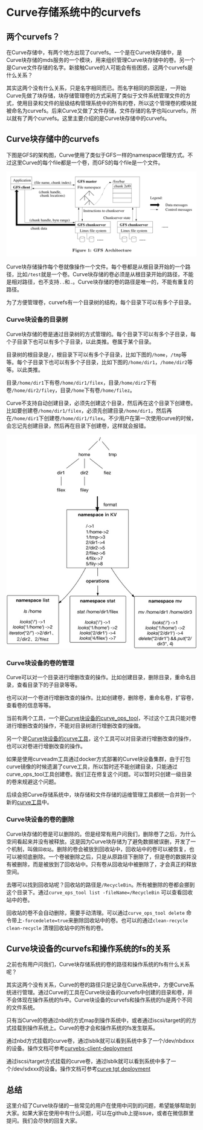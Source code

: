 # Curve存储系统中的curvefs

## 两个curvefs？

在Curve存储中，有两个地方出现了curvefs。一个是在Curve块存储中，是Curve块存储的mds服务的一个模块，用来组织管理Curve块存储中的卷。另一个是Curve文件存储的名字。新接触Curve的人可能会有些困惑，这两个curvefs是什么关系？

其实这两个没有什么关系，只是名字相同而已。而名字相同的原因是，一开始Curve先做了块存储，块存储管理卷的方式采用了类似于文件系统管理文件的方式，使用目录和文件的层级结构管理系统中的所有的卷，所以这个管理卷的模块就被命名为curvefs。后来Curve又做了文件存储，文件存储的名字也叫curvefs，所以就有了两个curvefs。这里主要介绍的是Curve块存储中的curvefs。

## Curve块存储中的curvefs

下图是GFS的架构图，Curve使用了类似于GFS一样的namespace管理方式。不过这里Curve的每个file都是一个卷，而GFS的每个file是一个文件。

![GFS](GFS.png)

Curve块存储操作每个卷就像操作一个文件。每个卷都是从根目录开始的一个路径，比如`/test`就是一个卷。Curve块存储的卷必须是从根目录开始的路径，不能是相对路径，也不支持`..`和`.`。Curve块存储的卷的路径是唯一的，不能有重复的路径。

为了方便管理卷，curvefs有一个目录树的结构，每个目录下可以有多个子目录。

### Curve块设备的目录树

Curve块存储的卷是通过目录树的方式管理的。每个目录下可以有多个子目录，每个子目录下也可以有多个子目录，以此类推。卷属于某个目录。

目录树的根目录是`/`，根目录下可以有多个子目录，比如下图的`/home`，`/tmp`等等。每个子目录下也可以有多个子目录，比如下图的`/home/dir1`，`/home/dir2`等等。以此类推。

目录`/home/dir1`下有卷`/home/dir1/filex`，目录`/home/dir2`下有卷`/home/dir2/filey`，目录`/home`下有卷`/home/filez`。

Curve不支持自动创建目录，必须先创建这个目录，然后再在这个目录下创建卷。比如要创建卷`/home/dir1/filex`，必须先创建目录`/home/dir1`，然后再在`/home/dir1`下创建卷`/home/dir1/filex`。不少用户在第一次使用curve的时候，会忘记先创建目录，然后再在目录下创建卷，这样就会报错。

![mds-nameserver.png](mds-nameserver.png)

### Curve块设备的卷的管理

Curve可以对一个目录进行增删改查的操作。比如创建目录，删除目录，重命名目录，查看目录下的子目录等等。

也可以对一个卷进行增删改查的操作。比如创建卷，删除卷，重命名卷，扩容卷，查看卷的信息等等。

当前有两个工具，一个是[Curve块设备的curve_ops_tool](https://github.com/opencurve/curve/blob/master/docs/cn/curve_ops_tool.md)，不过这个工具只能对卷进行增删改查的操作，不能对目录树进行增删改查的操做。

另一个是[Curve块设备的curve工具](https://github.com/opencurve/curve/blob/master/docs/cn/curve%E5%B7%A5%E5%85%B7.md)，这个工具可以对目录进行增删改查的操作，也可以对卷进行增删改查的操作。

如果是使用curveadm工具通过docker方式部署的Curve块设备集群，由于打包curve镜像的时候遗漏了curve工具，所以暂时还不能创建目录，只能通过curve_ops_tool工具创建卷。我们正在修复这个问题。可以暂时只创建一级目录的卷来规避这个问题。

后续会把Curve存储系统中，块存储和文件存储的运维管理工具都统一合并到一个新的[curve工具](https://github.com/opencurve/curve/blob/master/docs/cn/curve%E5%B7%A5%E5%85%B7.md)中。

### Curve块设备的卷的删除

Curve块存储的卷是可以删除的。但是经常有用户问我们，删除卷了之后，为什么空间看起来并没有被释放。这是因为Curve块存储为了避免数据被误删，开发了一个机制，叫做`回收站`。删除的卷会被放到回收站中，回收站中的卷可以被恢复，也可以被彻底删除。一个卷被删除之后，只是从原路径下删除了，但是卷的数据并没有被删除，而是被放到了回收站中。只有卷从回收站中被删除了，才会真正的释放空间。

去哪可以找到回收站呢？回收站的路径是`/RecycleBin`。所有被删除的卷都会挪到这个目录下。通过`curve_ops_tool list -fileName=/RecycleBin` 可以查看回收站中的卷。

回收站的卷不会自动删除，需要手动清理。可以通过`curve_ops_tool delete` 命令带上`-forcedelete=true`来删除回收站中的卷。也可以的通过`clean-recycle clean-recycle` 清理回收站中的所有的卷。

## Curve块设备的curvefs和操作系统的fs的关系

之前也有用户问我们，Curve块存储系统的卷的路径和操作系统的fs有什么关系呢？

其实这两个没有关系，Curve的卷的路径只是记录在Curve系统中，方便Curve系统进行管理。通过Curve的工具在Curve块设备的curvefs中创建的目录和卷，并不会体现在操作系统的fs中。Curve块设备的curvefs和操作系统的fs是两个不同的文件系统。

只有当Curve的卷通过nbd的方式map到操作系统中，或者通过iscsi/target的的方式挂载到操作系统上。Curve的卷才会和操作系统的fs发生联系。

通过nbd方式挂载的curve卷，通过lsblk就可以看到系统中多了一个/dev/nbdxxx的设备。操作文档可参考[curvebs-client-deployment](https://github.com/opencurve/curveadm/wiki/curvebs-client-deployment)

通过iscsi/target方式挂载的curve卷，通过lsblk就可以看到系统中多了一个/dev/sdxxx的设备。操作文档可参考[curve tgt deployment](https://github.com/opencurve/curveadm/wiki/curve-tgt-deployment#%E7%AC%AC-4-%E6%AD%A5%E5%90%AF%E5%8A%A8-tgtd-%E5%AE%88%E6%8A%A4%E8%BF%9B%E7%A8%8B)

## 总结

这里介绍了Curve块存储的一些常见的用户在使用中问到的问题，希望能够帮助到大家。如果大家在使用中有什么问题，可以在github上提issue，或者在微信群里提问。我们会尽快的回复大家。